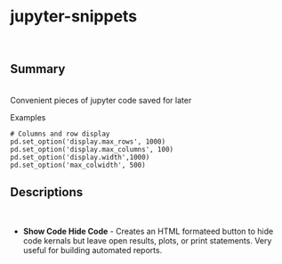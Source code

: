 # jupyter-snippets
<br>

## Summary
<br>
Convenient pieces of jupyter code saved for later

Examples
```
# Columns and row display
pd.set_option('display.max_rows', 1000)
pd.set_option('display.max_columns', 100)
pd.set_option('display.width',1000)
pd.set_option('max_colwidth', 500)
```

## Descriptions
<br>

* **Show Code Hide Code** - Creates an HTML formateed button to hide code kernals but leave open results, plots, or print statements. Very useful for building automated reports.

